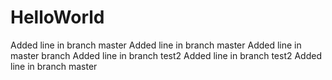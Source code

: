 # HelloWorld
Added line in branch master
Added line in branch master
Added line in master branch
Added line in branch test2
Added line in branch test2
Added line in branch master

